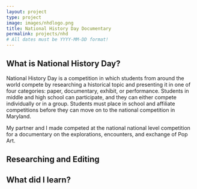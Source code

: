 ```yaml
---
layout: project
type: project
image: images/nhdlogo.png
title: National History Day Documentary 
permalink: projects/nhd
# All dates must be YYYY-MM-DD format!
---
```


What is National History Day? 
---
National History Day is a competition in which students from around the world compete by researching a historical topic and presenting it in one of four categories: paper, documentary, exhibit, or performance. Students in middle and high school can participate, and they can either compete individually or in a group. Students must place in school and affiliate competitions before they can move on to the national competition in Maryland. 

My partner and I made competed at the national national level competition for a documentary on the explorations, encounters, and exchange of Pop Art.

Researching and Editing 
---


What did I learn?
---



